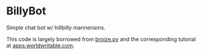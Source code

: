 # BillyBot
Simple chat bot w/ hillbilly mannerisms.

This code is largely borrowed from [broize.py](https://github.com/lizadaly/brobot/blob/master/broize.py) and the corresponding tutorial at 
[apps.worldwritable.com](https://apps.worldwritable.com/tutorials/chatbot/).



